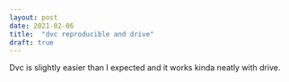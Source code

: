 ```yaml
---
layout: post
date: 2021-02-06
title:  "dvc reproducible and drive"
draft: true
---
```



Dvc is slightly easier than I expected and it works kinda neatly with drive.